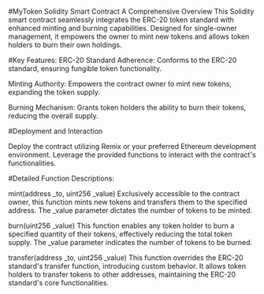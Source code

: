 #MyToken Solidity Smart Contract
A Comprehensive Overview
This Solidity smart contract seamlessly integrates the ERC-20 token standard with enhanced minting and burning capabilities. Designed for single-owner management, it empowers the owner to mint new tokens and allows token holders to burn their own holdings.

#Key Features:
ERC-20 Standard Adherence: Conforms to the ERC-20 standard, ensuring fungible token functionality.

Minting Authority: Empowers the contract owner to mint new tokens, expanding the token supply.

Burning Mechanism: Grants token holders the ability to burn their tokens, reducing the overall supply.

#Deployment and Interaction

Deploy the contract utilizing Remix or your preferred Ethereum development environment.
Leverage the provided functions to interact with the contract's functionalities.

#Detailed Function Descriptions:

mint(address _to, uint256 _value)
Exclusively accessible to the contract owner, this function mints new tokens and transfers them to the specified address. The _value parameter dictates the number of tokens to be minted.

burn(uint256 _value)
This function enables any token holder to burn a specified quantity of their tokens, effectively reducing the total token supply. The _value parameter indicates the number of tokens to be burned.

transfer(address _to, uint256 _value)
This function overrides the ERC-20 standard's transfer function, introducing custom behavior. It allows token holders to transfer tokens to other addresses, maintaining the ERC-20 standard's core functionalities.
